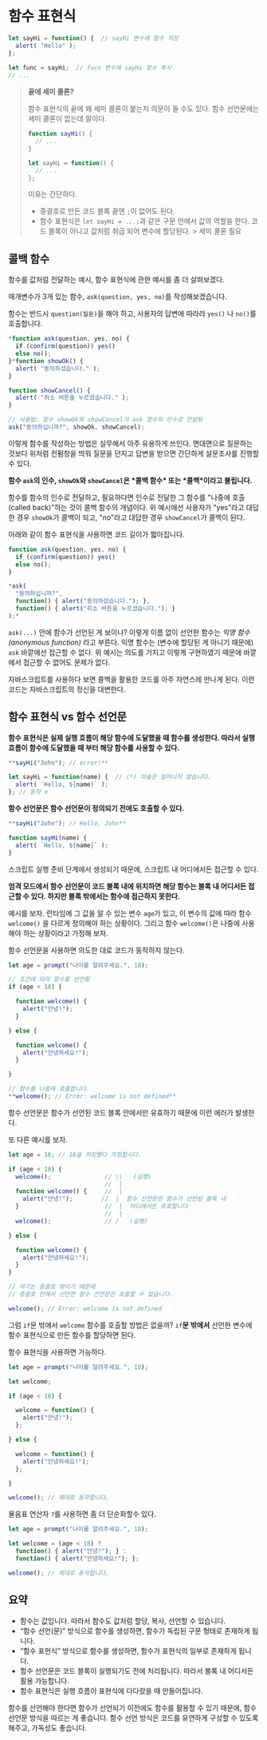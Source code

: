 # 함수 표현식

```jsx
let sayHi = function() {  // sayHi 변수에 함수 저장
  alert( "Hello" );
};
 
let func = sayHi;  // fucn 변수에 sayHi 함수 복사
// ...
```

> **끝에 세미 콜론?**
>
> 함수 표현식의 끝에 왜 세미 콜론이 붙는지 의문이 들 수도 있다. 함수 선언문에는 세미 콜론이 없는데 말이다.
>
> ```jsx
> function sayHi() {
>   // ...
> }
> 
> let sayHi = function() {
>   // ...
> };
> ```
>
> 이유는 간단하다.
>
> - 중괄호로 만든 코드 블록 끝엔 `;`이 없어도 된다.
> - 함수 표현식은 `let sayHi = ...;`과 같은 구문 안에서 값의 역할을 한다. 코드 블록이 아니고 값처럼 취급 되어 변수에 할당된다. > 세미 콜론 필요

## 콜백 함수

함수를 값처럼 전달하는 예시, 함수 표현식에 관한 예시를 좀 더 살펴보겠다.

매개변수가 3개 있는 함수, `ask(question, yes, no)`를 작성해보겠습니다.

함수는 반드시 `question(질문)`을 해야 하고, 사용자의 답변에 따라라 `yes()` 나 `no()`를 호출합니다.

```jsx
*function ask(question, yes, no) {
  if (confirm(question)) yes()
  else no();
}*function showOk() {
  alert( "동의하셨습니다." );
}

function showCancel() {
  alert( "취소 버튼을 누르셨습니다." );
}

// 사용법: 함수 showOk와 showCancel가 ask 함수의 인수로 전달됨
ask("동의하십니까?", showOk, showCancel);
```

이렇게 함수를 작성하는 방법은 실무에서 아주 유용하게 쓰인다. 면대면으로 질문하는 것보다 위처럼 컨펌창을 띄워 질문을 던지고 답변을 받으면 간단하게 설문조사를 진행할 수 있다.

**함수 `ask`의 인수, `showOk`와 `showCancel`은 \*콜백 함수\* 또는 \*콜백\*이라고 불립니다.**

함수를 함수의 인수로 전달하고, 필요하다면 인수로 전달한 그 함수를 "나중에 호출(called back)"하는 것이 콜백 함수의 개념이다. 위 예시에선 사용자가 "yes"라고 대답한 경우 `showOk`가 콜백이 되고, "no"라고 대답한 경우 `showCancel`가 콜백이 된다.

아래와 같이 함수 표현식을 사용하면 코드 길이가 짧아집니다.

```jsx
function ask(question, yes, no) {
  if (confirm(question)) yes()
  else no();
}

*ask(
  "동의하십니까?",
  function() { alert("동의하셨습니다."); },
  function() { alert("취소 버튼을 누르셨습니다."); }
);*
```

`ask(...)` 안에 함수가 선언된 게 보이나? 이렇게 이름 없이 선언한 함수는 *익명 함수(anonymous function)* 라고 부른다. 익명 함수는 (변수에 할당된 게 아니기 때문에) `ask` 바깥에선 접근할 수 없다. 위 예시는 의도를 가지고 이렇게 구현하였기 때문에 바깥에서 접근할 수 없어도 문제가 없다.

자바스크립트를 사용하다 보면 콜백을 활용한 코드를 아주 자연스레 만나게 된다. 이런 코드는 자바스크립트의 정신을 대변한다.

## 함수 표현식 vs 함수 선언문

**함수 표현식은 실제 실행 흐름이 해당 함수에 도달했을 때 함수를 생성한다. 따라서 실행 흐름이 함수에 도달했을 때 부터 해당 함수를 사용할 수 있다.**

```jsx
**sayHi("John"); // error!**

let sayHi = function(name) {  // (*) 마술은 일어나지 않습니다.
  alert( `Hello, ${name}` );
}; // 동작 x
```

**함수 선언문은 함수 선언문이 정의되기 전에도 호출할 수 있다.**

```jsx
**sayHi("John"); // Hello, John**

function sayHi(name) {
  alert( `Hello, ${name}` );
}
```

스크립트 실행 준비 단계에서 생성되기 때문에, 스크립트 내 어디에서든 접근할 수 있다.

**엄격 모드에서 함수 선언문이 코드 블록 내에 위치하면 해당 함수는 블록 내 어디서든 접근할 수 있다. 하지만 블록 밖에서는 함수에 접근하지 못한다.**

예시를 보자. 런타임에 그 값을 알 수 있는 변수 `age`가 있고, 이 변수의 값에 따라 함수 `welcome()` 을 다르게 정의해야 하는 상황이다. 그리고 함수 `welcome()`은 나중에 사용해야 하는 상황이라고 가정해 보자.

함수 선언문을 사용하면 의도한 대로 코드가 동작하지 않는다.

```jsx
let age = prompt("나이를 알려주세요.", 18);

// 조건에 따라 함수를 선언함
if (age < 18) {

  function welcome() {
    alert("안녕!");
  }

} else {

  function welcome() {
    alert("안녕하세요!");
  }

}

// 함수를 나중에 호출합니다.
**welcome(); // Error: welcome is not defined**
```

함수 선언문은 함수가 선언된 코드 블록 안에서만 유효하기 때문에 이런 에러가 발생한다.

또 다른 예시를 보자.

```jsx
let age = 16; // 16을 저장했다 가정합시다.

if (age < 18) {
  welcome();               // \\   (실행)
                           //  |
  function welcome() {     //  |
    alert("안녕!");        //  |  함수 선언문은 함수가 선언된 블록 내
  }                        //  |  어디에서든 유효합니다
                           //  |
  welcome();               // /   (실행)

} else {

  function welcome() {
    alert("안녕하세요!");
  }
}

// 여기는 중괄호 밖이기 때문에
// 중괄호 안에서 선언한 함수 선언문은 호출할 수 없습니다.

welcome(); // Error: welcome is not defined
```

그럼 `if`문 밖에서 `welcome` 함수를 호출할 방법은 없을까? `if`**문 밖에서** 선언한 변수에 함수 표현식으로 만든 함수를 할당하면 된다.

함수 표현식을 사용하면 가능하다.

```jsx
let age = prompt("나이를 알려주세요.", 18);

let welcome;

if (age < 18) {

  welcome = function() {
    alert("안녕!");
  };

} else {

  welcome = function() {
    alert("안녕하세요!");
  };

}

welcome(); // 제대로 동작합니다.
```

물음표 연산자 `?`를 사용하면 좀 더 단순화할수 있다.

```jsx
let age = prompt("나이를 알려주세요.", 18);

let welcome = (age < 18) ?
  function() { alert("안녕!"); } :
  function() { alert("안녕하세요!"); };

welcome(); // 제대로 동작합니다.
```

## 요약

- 함수는 값입니다. 따라서 함수도 값처럼 할당, 복사, 선언할 수 있습니다.
- “함수 선언(문)” 방식으로 함수를 생성하면, 함수가 독립된 구문 형태로 존재하게 됩니다.
- “함수 표현식” 방식으로 함수를 생성하면, 함수가 표현식의 일부로 존재하게 됩니다.
- 함수 선언문은 코드 블록이 실행되기도 전에 처리됩니다. 따라서 블록 내 어디서든 활용 가능합니다.
- 함수 표현식은 실행 흐름이 표현식에 다다랐을 때 만들어집니다.

함수를 선언해야 한다면 함수가 선언되기 이전에도 함수를 활용할 수 있기 때문에, 함수 선언문 방식을 따르는 게 좋습니다. 함수 선언 방식은 코드를 유연하게 구성할 수 있도록 해주고, 가독성도 좋습니다.